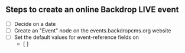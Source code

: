 
Steps to create an online Backdrop LIVE event
------------------------------------------------

- [ ] Decide on a date
- [ ] Create an "Event" node on the events.backdropcms.org website
- [ ] Set the default values for event-reference fields on
  - [ ]
